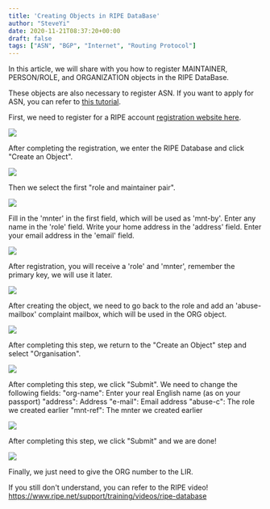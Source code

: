 ```yaml
---
title: 'Creating Objects in RIPE DataBase'
author: "SteveYi"
date: 2020-11-21T08:37:20+00:00
draft: false
tags: ["ASN", "BGP", "Internet", "Routing Protocol"]
---
```


In this article, we will share with you how to register MAINTAINER, PERSON/ROLE, and ORGANIZATION objects in the RIPE DataBase.

These objects are also necessary to register ASN. If you want to apply for ASN, you can refer to [this tutorial](https://blog.steveyi.net/get-asn-from-ripe/).

First, we need to register for a RIPE account [registration website here](https://access.ripe.net/registration).

![](https://static-a1.steveyi.net/media/blog/2020112108155764.png)

After completing the registration, we enter the RIPE Database and click "Create an Object".

![](https://static-a1.steveyi.net/media/blog/2020112108175021.png)

Then we select the first "role and maintainer pair".

![](https://static-a1.steveyi.net/media/blog/2020112108190258.png)

Fill in the 'mnter' in the first field, which will be used as 'mnt-by'.
Enter any name in the 'role' field.
Write your home address in the 'address' field.
Enter your email address in the 'email' field.

![](https://static-a1.steveyi.net/media/blog/2020112108210139.png)

After registration, you will receive a 'role' and 'mnter', remember the primary key, we will use it later.

![](https://static-a1.steveyi.net/media/blog/2020112108240373.png)

After creating the object, we need to go back to the role and add an 'abuse-mailbox' complaint mailbox, which will be used in the ORG object.

![](https://static-a1.steveyi.net/media/blog/2020112108270350.png)

After completing this step, we return to the "Create an Object" step and select "Organisation".

![](https://static-a1.steveyi.net/media/blog/2020112108273384.png)

After completing this step, we click "Submit". We need to change the following fields:
"org-name": Enter your real English name (as on your passport)
"address": Address
"e-mail": Email address
"abuse-c": The role we created earlier
"mnt-ref": The mnter we created earlier

![](https://static-a1.steveyi.net/media/blog/2020112108330053.png)

After completing this step, we click "Submit" and we are done!

![](https://static-a1.steveyi.net/media/blog/2020112108331094.png)

Finally, we just need to give the ORG number to the LIR.

If you still don't understand, you can refer to the RIPE video! https://www.ripe.net/support/training/videos/ripe-database
